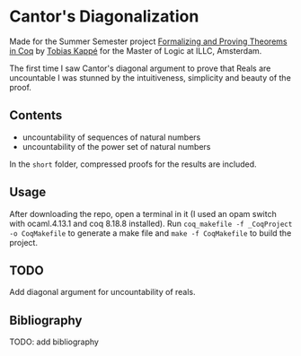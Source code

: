 # Cantor's Diagonalization
Made for the Summer Semester project [Formalizing and Proving Theorems in Coq](https://msclogic.illc.uva.nl/current-students/courses/projects/project/198/2nd-Semester-2021-22-Formalizing-and-Proving-Theorems-in-Coq) by [Tobias Kappé](https://tobias.kap.pe/index.html) for the Master of Logic at ILLC, Amsterdam.

The first time I saw Cantor's diagonal argument to prove that Reals are uncountable I was stunned by the intuitiveness, simplicity and beauty of the proof.

## Contents
 - uncountability of sequences of natural numbers
 - uncountability of the power set of natural numbers

In the `short` folder, compressed proofs for the results are included.

## Usage
After downloading the repo, open a terminal in it (I used an opam switch with ocaml.4.13.1 and coq 8.18.8 installed).
Run `coq_makefile -f _CoqProject -o CoqMakefile` to generate a make file and `make -f CoqMakefile` to build the project.

## TODO
Add diagonal argument for uncountability of reals.

## Bibliography
TODO: add bibliography
